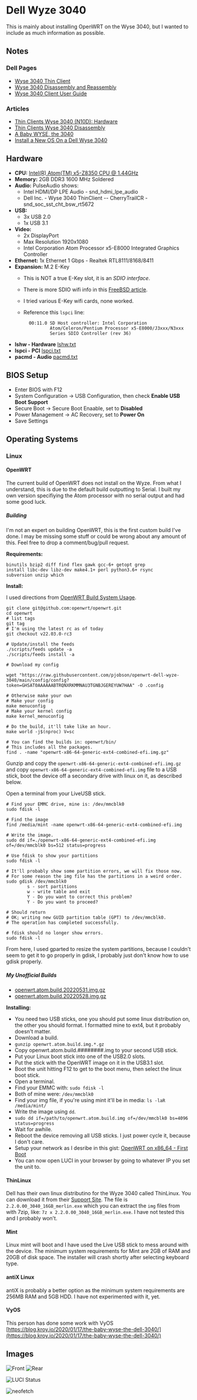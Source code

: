 # Dell Wyze 3040

This is mainly about installing OpenWRT on the Wyse 3040, but I wanted to include as much information as possible.

## Notes

### Dell Pages

* [Wyse 3040 Thin Client](https://www.dell.com/en-us/work/shop/wyse-endpoints-and-software/wyse-3040-thin-client/spd/wyse-3040-thin-client)
* [Wyse 3040 Disassembly and Reassembly](https://www.dell.com/support/manuals/en-us/wyse-3040-thin-client/3040_ug/disassembly-and-reassembly?guid=guid-2832a3ba-4312-4770-98e8-dd0261ca350c&lang=en-us)
* [Wyse 3040 Client User Guide](https://www.dell.com/support/manuals/en-us/wyse-3040-thin-client/3040_ug/system-specifications?guid=guid-b35dd1df-32f3-4c36-84a9-52d9a5c0810c&lang=en-us)

### Articles

* [Thin Clients Wyse 3040 (N10D): Hardware](https://www.parkytowers.me.uk/thin/wyse/3040/)
* [Thin Clients Wyse 3040 Disassembly](https://www.parkytowers.me.uk/thin/wyse/3040/disassembly.shtml)
* [A Baby WYSE, the 3040](https://blog.kroy.io/2020/01/17/the-baby-wyse-the-dell-3040/)
* [Install a New OS On a Dell Wyse 3040](https://qubitsandbytes.co.uk/install-a-new-os-on-a-dell-wyse-3040/)

## Hardware

* **CPU:** [Intel(R) Atom(TM) x5-Z8350 CPU @ 1.44GHz](https://ark.intel.com/content/www/us/en/ark/products/93361/intel-atom-x5z8350-processor-2m-cache-up-to-1-92-ghz.html)
* **Memory:** 2GB DDR3 1600 MHz Soldered
* **Audio:** PulseAudio shows:
    * Intel HDMI/DP LPE Audio - snd_hdmi_lpe_audio
    * Dell Inc. - Wyse 3040 ThinClient -- CherryTrailCR - snd_soc_sst_cht_bsw_rt5672
* **USB:** 
    * 3x USB 2.0
    * 1x USB 3.1
* **Video:** 
    * 2x DisplayPort 
    * Max Resolution 1920x1080
    * Intel Corporation Atom Processor x5-E8000 Integrated Graphics Controller
* **Ethernet:** 1x Ethernet 1 Gbps - Realtek RTL8111/8168/8411
* **Expansion:** M.2 E-Key
    * This is NOT a true E-Key slot, it is an *SDIO interface*.
    * There is more SDIO wifi info in this [FreeBSD article](https://wiki.freebsd.org/SDIO).
    * I tried various E-Key wifi cards, none worked.
    * Reference this `lspci` line:

            00:11.0 SD Host controller: Intel Corporation 
                    Atom/Celeron/Pentium Processor x5-E8000/J3xxx/N3xxx 
                    Series SDIO Controller (rev 36)
* **lshw - Hardware** [lshw.txt](https://raw.githubusercontent.com/pjobson/openwrt-dell-wyze-3040/main/notes/lshw.txt?token=GHSAT0AAAAAABTRQNXQO5Y66VO6U6DAEJSKYUW4K5A)
* **lspci - PCI** [lspci.txt](https://raw.githubusercontent.com/pjobson/openwrt-dell-wyze-3040/main/notes/lspci.txt?token=GHSAT0AAAAAABTRQNXQLILXPEOHE2AN37DQYUW4LWA)
* **pacmd - Audio** [pacmd.txt](https://raw.githubusercontent.com/pjobson/openwrt-dell-wyze-3040/main/notes/pacmd.txt?token=GHSAT0AAAAAABTRQNXQB4UFOPRH6KLZF7SUYUXAXAA)

## BIOS Setup

* Enter BIOS with F12 
* System Configuration -> USB Configuration, then check **Enable USB Boot Support**
* Secure Boot -> Secure Boot Enaable, set to **Disabled**
* Power Management -> AC Recovery, set to **Power On**
* Save Settings

## Operating Systems

### Linux

#### OpenWRT

The current build of OpenWRT does not install on the Wyze.  From what I understand, this is due to the default build outputting to Serial.  I built my own version specifiying the Atom processor with no serial output and had some good luck.

##### Building

I'm not an expert on building OpenWRT, this is the first custom build I've done.  I may be missing some stuff or could be wrong about any amount of this.  Feel free to drop a comment/bug/pull request.

**Requirements:**

```
binutils bzip2 diff find flex gawk gcc-6+ getopt grep 
install libc-dev libz-dev make4.1+ perl python3.6+ rsync 
subversion unzip which
```
**Install:**

I used directions from [OpenWRT Build System Usage](https://openwrt.org/docs/guide-developer/toolchain/use-buildsystem).

```
git clone git@github.com:openwrt/openwrt.git
cd openwrt
# list tags
git tag
# I'm using the latest rc as of today
git checkout v22.03.0-rc3

# Update/install the feeds
./scripts/feeds update -a
./scripts/feeds install -a

# Download my config

wget "https://raw.githubusercontent.com/pjobson/openwrt-dell-wyze-3040/main/config/config?token=GHSAT0AAAAAABTRQNXRKMMNAU3TGNBJGEREYUW7HAA" -O .config

# Otherwise make your own
# Make your config
make menuconfig
# Make your kernel config
make kernel_menuconfig

# Do the build, it'll take like an hour.
make world -j$(nproc) V=sc

# You can find the builds in: openwrt/bin/
# This includes all the packages.
find . -name "openwrt-x86-64-generic-ext4-combined-efi.img.gz"
```

Gunzip and copy the `openwrt-x86-64-generic-ext4-combined-efi.img.gz` and copy `openwrt-x86-64-generic-ext4-combined-efi.img` file to a USB stick, boot the device off a secondary drive with linux on it, as described below.

Open a terminal from your LiveUSB stick.

```
# Find your EMMC drive, mine is: /dev/mmcblk0
sudo fdisk -l

# Find the image
find /media/mint -name openwrt-x86-64-generic-ext4-combined-efi.img

# Write the image.
sudo dd if=./openwrt-x86-64-generic-ext4-combined-efi.img of=/dev/mmcblk0 bs=512 status=progress

# Use fdisk to show your partitions
sudo fdisk -l

# It'll probably show some partition errors, we will fix those now.
# For some reason the img file has the partitions in a weird order.
sudo gdisk /dev/mmcblk0
        s - sort partitions
        w - write table and exit
        Y - Do you want to correct this problem?
        Y - Do you want to proceed?

# Should return
# OK; writing new GUID partition table (GPT) to /dev/mmcblk0.
# The operation has completed successfully.

# fdisk should no longer show errors.
sudo fdisk -l 
```

From here, I used gparted to resize the system partitions, because I couldn't seem to get it to go properly in gdisk, I probably just don't know how to use gdisk properly.


##### My Unofficial Builds

* [openwrt.atom.build.20220531.img.gz](https://github.com/pjobson/openwrt-dell-wyze-3040/raw/main/builds/openwrt.atom.build.20220531.img.gz)
* [openwrt.atom.build.20220528.img.gz](https://github.com/pjobson/openwrt-dell-wyze-3040/raw/main/builds/openwrt.atom.build.20220528.img.gz)

**Installing:**

* You need two USB sticks, one you should put some linux distribution on, the other you should format.  I formatted mine to ext4, but it probably doesn't matter.
* Download a build.
* `gunzip openwrt.atom.build.img.*.gz`
* Copy openwrt.atom.build.########.img to your second USB stick.
* Put your Linux boot stick into one of the USB2.0 slots.  
* Put the stick with the OpenWRT image on it in the USB3.1 slot.
* Boot the unit hitting F12 to get to the boot menu, then select the linux boot stick.
* Open a terminal.
* Find your EMMC with: `sudo fdisk -l`
* Both of mine were: `/dev/mmcblk0`
* Find your img file, if you're using mint it'll be in media: `ls -laR /media/mint/`
* Write the image using `dd`.
* `sudo dd if=/path/to/openwrt.atom.build.img of=/dev/mmcblk0 bs=4096 status=progress`
* Wait for awhile.
* Reboot the device removing all USB sticks. I just power cycle it, because I don't care.
* Setup your network as I desribe in this gist: [OpenWRT on x86_64 - First Boot](https://gist.github.com/pjobson/3584f36dadc8c349fac9abf1db22b5dc#first-boot)
* You can now open LUCI in your browser by going to whatever IP you set the unit to.

#### ThinLinux

Dell has their own linux distributino for the Wyze 3040 called ThinLinux.  You can download it from their [Support Site](https://www.dell.com/support/home/en-us/drivers/driversdetails?driverid=jrr5m).  The file is `2.2.0.00_3040_16GB_merlin.exe` which you can extract the `img` files from with 7zip, like: `7z x 2.2.0.00_3040_16GB_merlin.exe`.  I have not tested this and I probably won't.

#### Mint

Linux mint will boot and I have used the Live USB stick to mess around with the device.  The minimum system requirements for Mint are 2GB of RAM and 20GB of disk space.  The installer will crash shortly after selecting keyboard type.

#### antiX Linux

antiX is probably a better option as the minimum system requirements are 256MB RAM and 5GB HDD.  I have not experimented with it, yet.

#### VyOS

This person has done some work with VyOS [https://blog.kroy.io/2020/01/17/the-baby-wyse-the-dell-3040/](https://blog.kroy.io/2020/01/17/the-baby-wyse-the-dell-3040/)

## Images

![Front](https://raw.githubusercontent.com/pjobson/openwrt-dell-wyze-3040/main/img/front.jpg?token=GHSAT0AAAAAABTRQNXRPZA6H55AWZKHGFAYYUXAZIQ)
![Rear](https://raw.githubusercontent.com/pjobson/openwrt-dell-wyze-3040/main/img/rear.jpg?token=GHSAT0AAAAAABTRQNXRXY4DH6ASIB7PZF4KYUXA2OQ)

![LUCI Status](https://raw.githubusercontent.com/pjobson/openwrt-dell-wyze-3040/main/img/luci_status.png?token=GHSAT0AAAAAABTRQNXRRQ6BWHXTM24SVNWQYUXA27A)

![neofetch](https://raw.githubusercontent.com/pjobson/openwrt-dell-wyze-3040/main/img/neofetch.png?token=GHSAT0AAAAAABTRQNXQW4XSDFQFX3SDHOYYYUXA3RA)